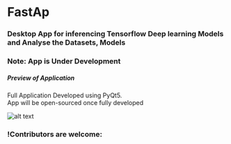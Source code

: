 # FastAp
### Desktop App for inferencing Tensorflow Deep learning Models and Analyse the Datasets, Models


### Note: App is Under Development

##### Preview of Application

Full Application Developed using PyQt5. 
<br >App will be open-sourced once fully developed </br>

![alt text](https://github.com/naga-master/Lobe-Clone/blob/main/App/images/demo.jpeg)


### !Contributors are welcome:
